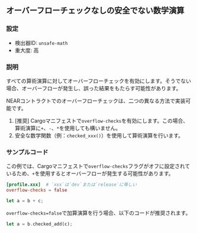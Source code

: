 
## オーバーフローチェックなしの安全でない数学演算

### 設定

* 検出器ID: `unsafe-math`
* 重大度: 高

### 説明

すべての算術演算に対してオーバーフローチェックを有効にします。そうでない場合、オーバーフローが発生し、誤った結果をもたらす可能性があります。

NEARコントラクトでのオーバーフローチェックは、二つの異なる方法で実装可能です。

1. \[推奨\] Cargoマニフェストで`overflow-checks`を有効にします。この場合、算術演算に`+`、`-`、`*`を使用しても構いません。
2. 安全な数学関数（例：`checked_xxx()`）を使用して算術演算を行います。

### サンプルコード

この例では、Cargoマニフェストで`overflow-checks`フラグがオフに設定されているため、`+`を使用するとオーバーフローが発生する可能性があります。

```toml
[profile.xxx]  # `xxx`は`dev`または`release`に等しい
overflow-checks = false
```

```rust
let a = b + c;
```

`overflow-checks=false`で加算演算を行う場合、以下のコードが推奨されます。

```rust
let a = b.checked_add(c);
```
